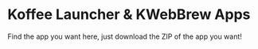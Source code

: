 # Koffee Launcher & KWebBrew Apps
Find the app you want here, just download the ZIP of the app you want!
